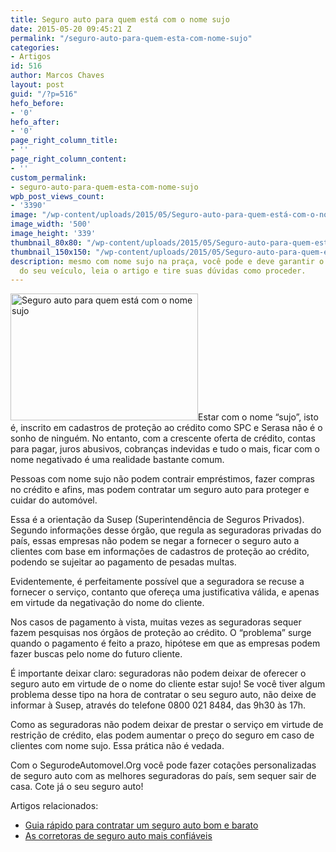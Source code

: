 ```yaml
---
title: Seguro auto para quem está com o nome sujo
date: 2015-05-20 09:45:21 Z
permalink: "/seguro-auto-para-quem-esta-com-nome-sujo"
categories:
- Artigos
id: 516
author: Marcos Chaves
layout: post
guid: "/?p=516"
hefo_before:
- '0'
hefo_after:
- '0'
page_right_column_title:
- ''
page_right_column_content:
- ''
custom_permalink:
- seguro-auto-para-quem-esta-com-nome-sujo
wpb_post_views_count:
- '3390'
image: "/wp-content/uploads/2015/05/Seguro-auto-para-quem-está-com-o-nome-sujo.jpg"
image_width: '500'
image_height: '339'
thumbnail_80x80: "/wp-content/uploads/2015/05/Seguro-auto-para-quem-está-com-o-nome-sujo-80x80.jpg"
thumbnail_150x150: "/wp-content/uploads/2015/05/Seguro-auto-para-quem-está-com-o-nome-sujo-150x150.jpg"
description: mesmo com nome sujo na praça, você pode e deve garantir o seguro auto
  do seu veículo, leia o artigo e tire suas dúvidas como proceder.
---
```


[<img class="alignleft wp-image-3265 size-medium" title="Seguro auto para quem está com o nome sujo" src="/wp-content/uploads/2015/05/Seguro-auto-para-quem-está-com-o-nome-sujo-300x203.jpg" alt="Seguro auto para quem está com o nome sujo" width="300" height="203" />](/wp-content/uploads/2015/05/Seguro-auto-para-quem-está-com-o-nome-sujo.jpg)Estar com o nome “sujo”, isto é, inscrito em cadastros de proteção ao crédito como SPC e Serasa não é o sonho de ninguém. No entanto, com a crescente oferta de crédito, contas para pagar, juros abusivos, cobranças indevidas e tudo o mais, ficar com o nome negativado é uma realidade bastante comum.

Pessoas com nome sujo não podem contrair empréstimos, fazer compras no crédito e afins, mas podem contratar um seguro auto para proteger e cuidar do automóvel.

Essa é a orientação da Susep (Superintendência de Seguros Privados). Segundo informações desse órgão, que regula as seguradoras privadas do país, essas empresas não podem se negar a fornecer o seguro auto a clientes com base em informações de cadastros de proteção ao crédito, podendo se sujeitar ao pagamento de pesadas multas.

Evidentemente, é perfeitamente possível que a seguradora se recuse a fornecer o serviço, contanto que ofereça uma justificativa válida, e apenas em virtude da negativação do nome do cliente.

Nos casos de pagamento à vista, muitas vezes as seguradoras sequer fazem pesquisas nos órgãos de proteção ao crédito. O “problema” surge quando o pagamento é feito a prazo, hipótese em que as empresas podem fazer buscas pelo nome do futuro cliente.

É importante deixar claro: seguradoras não podem deixar de oferecer o seguro auto em virtude de o nome do cliente estar sujo! Se você tiver algum problema desse tipo na hora de contratar o seu seguro auto, não deixe de informar à Susep, através do telefone 0800 021 8484, das 9h30 às 17h.

Como as seguradoras não podem deixar de prestar o serviço em virtude de restrição de crédito, elas podem aumentar o preço do seguro em caso de clientes com nome sujo. Essa prática não é vedada.

Com o SegurodeAutomovel.Org você pode fazer cotações personalizadas de seguro auto com as melhores seguradoras do país, sem sequer sair de casa. Cote já o seu seguro auto!

Artigos relacionados:

  * <a href="/guia-rapido-para-contratar-um-seguro-bom-e-barato" target="_blank">Guia rápido para contratar um seguro auto bom e barato</a>
  * <a href="/as-corretoras-de-seguro-auto-mais-confiaveis" target="_blank">As corretoras de seguro auto mais confiáveis</a>